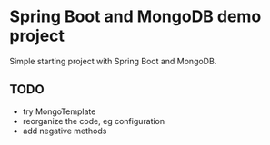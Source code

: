 # Spring Boot and MongoDB demo project
Simple starting project with Spring Boot and MongoDB.

## TODO
* try MongoTemplate
* reorganize the code, eg configuration
* add negative methods